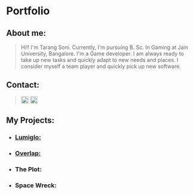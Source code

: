 # Portfolio

## About me:
>Hi!! I'm Tarang Soni. Currently, I’m pursuing B. Sc. In Gaming at Jain University, Bangalore. I'm a Game developer. I am always ready to take up new tasks and quickly adapt to new needs and places. I consider myself a team player and quickly pick up new software.

## Contact:
> [<img src="https://user-images.githubusercontent.com/83337255/156588541-c3009b1d-cc73-4d0a-8022-68931c183878.png" alt="instagram" width="20"/>](https://www.instagram.com/_zer0rez_/)
  [<img src="https://user-images.githubusercontent.com/83337255/156589694-8102daf4-f9fe-4ab0-b02a-86617799a44b.png" alt="gmail" width="20"/>](sonitarang1@gmail.com) 
  
## My Projects:

* ### [Lumiglo:](https://github.com/tarang-soni/tarang-soni/edit/main/Portfolio/Projects/Lumiglo.md) 
* ### [Overlap:](https://github.com/tarang-soni/tarang-soni/edit/main/Portfolio/Projects/Overlap.md) 
* ### The Plot:
* ### Space Wreck:
